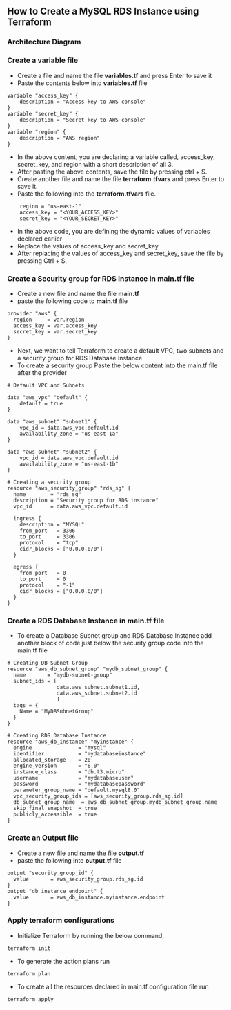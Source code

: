 ## How to Create a MySQL RDS Instance using Terraform
### Architecture Diagram
### Create a variable file
- Create a file and name the file **variables.tf** and press Enter to save it
- Paste the contents below into **variables.tf** file
```
variable "access_key" {
    description = "Access key to AWS console"
}
variable "secret_key" {
    description = "Secret key to AWS console"
}
variable "region" {
    description = "AWS region"
}
```
- In the above content, you are declaring a variable called, access_key, secret_key, and region with a short description of all 3.
- After pasting the above contents, save the file by pressing ctrl + S.
- Create another file and name the file **terraform.tfvars** and press Enter to save it.
- Paste the following into the **terraform.tfvars** file.
```
    region = "us-east-1"
    access_key = "<YOUR_ACCESS_KEY>"        
    secret_key = "<YOUR_SECRET_KEY>"
```
- In the above code, you are defining the dynamic values of variables declared earlier
- Replace the values of access_key and secret_key
- After replacing the values of access_key and secret_key, save the file by pressing Ctrl + S.
### Create a Security group for RDS Instance in main.tf file
- Create a new file and name the file **main.tf**
- paste the following code to **main.tf** file
```
provider "aws" {
  region     = var.region
  access_key = var.access_key
  secret_key = var.secret_key
}
```
- Next, we want to tell Terraform to create a default VPC, two subnets and a security group for RDS Database Instance
- To create a security group Paste the below content into the main.tf file after the provider
```
# Default VPC and Subnets 

data "aws_vpc" "default" {
    default = true
}

data "aws_subnet" "subnet1" {
    vpc_id = data.aws_vpc.default.id
    availability_zone = "us-east-1a"
}

data "aws_subnet" "subnet2" {
    vpc_id = data.aws_vpc.default.id
    availability_zone = "us-east-1b"
}
 
# Creating a security group
resource "aws_security_group" "rds_sg" {
  name        = "rds_sg"
  description = "Security group for RDS instance"
  vpc_id      = data.aws_vpc.default.id
 
  ingress {
    description = "MYSQL"
    from_port   = 3306
    to_port     = 3306
    protocol    = "tcp"
    cidr_blocks = ["0.0.0.0/0"]
  }
 
  egress {
    from_port   = 0
    to_port     = 0
    protocol    = "-1"
    cidr_blocks = ["0.0.0.0/0"]
  }
}
```
### Create a RDS Database Instance in main.tf file
- To create a Database Subnet group and RDS Database Instance add another block of code just below the security group code into the main.tf file
```
# Creating DB Subnet Group
resource "aws_db_subnet_group" "mydb_subnet_group" {
  name       = "mydb-subnet-group"
  subnet_ids = [
                data.aws_subnet.subnet1.id,
                data.aws_subnet.subnet2.id
                ]
  tags = {
    Name = "MyDBSubnetGroup"
  }
}

# Creating RDS Database Instance
resource "aws_db_instance" "myinstance" {
  engine               = "mysql"
  identifier           = "mydatabaseinstance"
  allocated_storage    = 20
  engine_version       = "8.0"
  instance_class       = "db.t3.micro"
  username             = "mydatabaseuser"
  password             = "mydatabasepassword"
  parameter_group_name = "default.mysql8.0"
  vpc_security_group_ids = [aws_security_group.rds_sg.id]
  db_subnet_group_name  = aws_db_subnet_group.mydb_subnet_group.name
  skip_final_snapshot  = true
  publicly_accessible  = true
}
```
### Create an Output file
- Create a new file and name the file **output.tf**
- paste the following into **output.tf** file
```
output "security_group_id" {
  value       = aws_security_group.rds_sg.id            
}
output "db_instance_endpoint" {
  value       = aws_db_instance.myinstance.endpoint         
}
```
### Apply terraform configurations
- Initialize Terraform by running the below command,
```
terraform init
```
- To generate the action plans run
```
terraform plan
```
- To create all the resources declared in main.tf configuration file run
```
terraform apply
```
